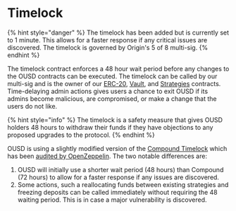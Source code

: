 # Timelock

{% hint style="danger" %}
The timelock has been added but is currently set to 1 minute. This allows for a faster response if any critical issues are discovered. The timelock is governed by Origin's 5 of 8 multi-sig.
{% endhint %}

The timelock contract enforces a 48 hour wait period before any changes to the OUSD contracts can be executed. The timelock can be called by our multi-sig and is the owner of our [ERC-20](../architecture.md), [Vault](vault.md), and [Strategies](strategies.md) contracts. Time-delaying admin actions gives users a chance to exit OUSD if its admins become malicious, are compromised, or make a change that the users do not like.

{% hint style="info" %}
The timelock is a safety measure that gives OUSD holders 48 hours to withdraw their funds if they have objections to any proposed upgrades to the protocol.
{% endhint %}

OUSD is using a slightly modified version of the [Compound Timelock](https://compound.finance/docs/governance) which has been [audited by OpenZeppelin](https://blog.openzeppelin.com/compound-finance-patch-audit/). The two notable differences are:

1. OUSD will initially use a shorter wait period \(48 hours\) than Compound \(72 hours\) to allow for a faster response if any issues are discovered. 
2. Some actions, such a reallocating funds between existing strategies and freezing deposits can be called immediately without requiring the 48 waiting period. This is in case a major vulnerability is discovered.





